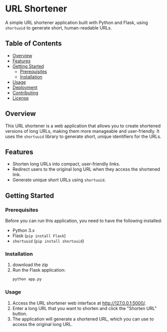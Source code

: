 # URL Shortener

A simple URL shortener application built with Python and Flask, using `shortuuid` to generate short, human-readable URLs.

## Table of Contents

- [Overview](#overview)
- [Features](#features)
- [Getting Started](#getting-started)
  - [Prerequisites](#prerequisites)
  - [Installation](#installation)
- [Usage](#usage)
- [Deployment](#deployment)
- [Contributing](#contributing)
- [License](#license)

## Overview

This URL shortener is a web application that allows you to create shortened versions of long URLs, making them more manageable and user-friendly. It uses the `shortuuid` library to generate short, unique identifiers for the URLs.

## Features

- Shorten long URLs into compact, user-friendly links.
- Redirect users to the original long URL when they access the shortened link.
- Generate unique short URLs using `shortuuid`.

## Getting Started

### Prerequisites

Before you can run this application, you need to have the following installed:

- Python 3.x
- Flask (`pip install Flask`)
- `shortuuid` (`pip install shortuuid`)

### Installation

1. download the zip
2. Run the Flask application:
   ```bash
   python app.py
### Usage

1. Access the URL shortener web interface at http://127.0.0.1:5000/.
2. Enter a long URL that you want to shorten and click the "Shorten URL" button.
3. The application will generate a shortened URL, which you can use to access the original long URL.
